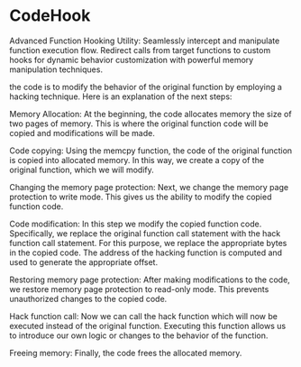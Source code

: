# CodeHook
Advanced Function Hooking Utility: Seamlessly intercept and manipulate function execution flow. Redirect calls from target functions to custom hooks for dynamic behavior customization with powerful memory manipulation techniques.



the code is to modify the behavior of the original function by employing a hacking technique. Here is an explanation of the next steps:

Memory Allocation: At the beginning, the code allocates memory the size of two pages of memory. This is where the original function code will be copied and modifications will be made.

Code copying: Using the memcpy function, the code of the original function is copied into allocated memory. In this way, we create a copy of the original function, which we will modify.

Changing the memory page protection: Next, we change the memory page protection to write mode. This gives us the ability to modify the copied function code.

Code modification: In this step we modify the copied function code. Specifically, we replace the original function call statement with the hack function call statement. For this purpose, we replace the appropriate bytes in the copied code. The address of the hacking function is computed and used to generate the appropriate offset.

Restoring memory page protection: After making modifications to the code, we restore memory page protection to read-only mode. This prevents unauthorized changes to the copied code.

Hack function call: Now we can call the hack function which will now be executed instead of the original function. Executing this function allows us to introduce our own logic or changes to the behavior of the function.

Freeing memory: Finally, the code frees the allocated memory.
